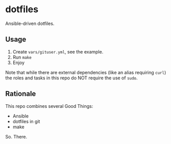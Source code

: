 
# dotfiles

Ansible-driven dotfiles.


## Usage

1. Create `vars/gituser.yml`, see the example.
2. Run `make`
3. Enjoy

Note that while there are external dependencies (like an alias requiring
`curl`) the roles and tasks in this repo do NOT require the use of `sudo`.


## Rationale

This repo combines several Good Things:

- Ansible
- dotfiles in git
- make

So. There.
